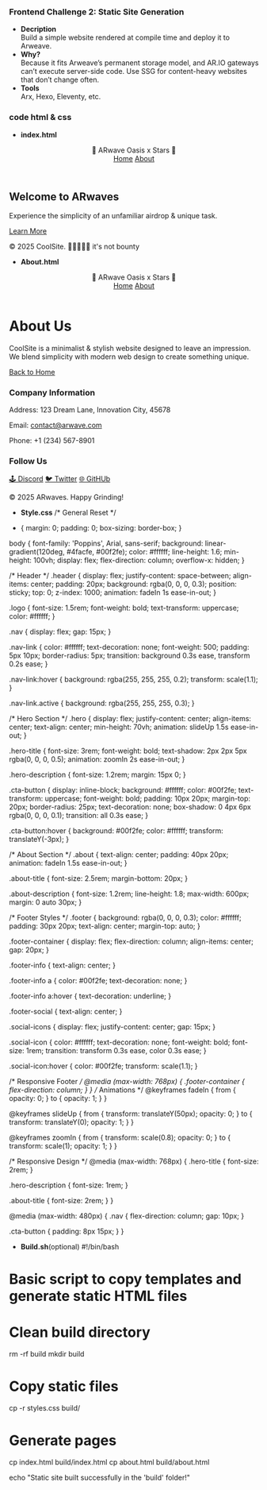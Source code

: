 ### Frontend Challenge 2: Static Site Generation

- **Decription**  
Build a simple website rendered at compile time and deploy it to Arweave.
- **Why?**  
Because it fits Arweave’s permanent storage model, and AR.IO gateways can’t execute server-side code. Use SSG for content-heavy websites that don’t change often.
- **Tools**  
Arx, Hexo, Eleventy, etc.

### code html & css
- **index.html**
<!DOCTYPE html>
<html lang="en">
<head>
  <meta charset="UTF-8">
  <meta name="viewport" content="width=device-width, initial-scale=1.0">
  <link rel="stylesheet" href="styles.css">
  <title>Home - ARwave Oasis x Stars</title>
</head>
<body>
  <header class="header">
    <div class="logo">🌟 ARwave Oasis x Stars 🌟</div>
    <nav class="nav">
      <a href="index.html" class="nav-link active">Home</a>
      <a href="about.html" class="nav-link">About</a>
    </nav>
  </header>
  <main class="hero">
    <section class="hero-content">
      <h1 class="hero-title">Welcome to ARwaves</h1>
      <p class="hero-description">Experience the simplicity of an unfamiliar airdrop & unique task.</p>
      <a href="about.html" class="cta-button">Learn More</a>
    </section>
  </main>
  <footer class="footer">
    <p>&copy; 2025 CoolSite. 🌟🌟🌟🌟🌟 it's not bounty</p>
  </footer>
</body>
</html>

- **About.html**
<!DOCTYPE html>
<html lang="en">
<head>
  <meta charset="UTF-8">
  <meta name="viewport" content="width=device-width, initial-scale=1.0">
  <link rel="stylesheet" href="styles.css">
  <title>About - ARwave Oasis x Stars Site</title>
</head>
<body>
  <header class="header">
    <div class="logo">🌟 ARwave Oasis x Stars 🌟</div>
    <nav class="nav">
      <a href="index.html" class="nav-link">Home</a>
      <a href="about.html" class="nav-link active">About</a>
    </nav>
  </header>
  <main class="about">
    <h1 class="about-title">About Us</h1>
    <p class="about-description">
      CoolSite is a minimalist & stylish website designed to leave an impression. 
      We blend simplicity with modern web design to create something unique.
    </p>
    <a href="index.html" class="cta-button">Back to Home</a>
  </main>
  <footer class="footer">
    <div class="footer-container">
      <div class="footer-info">
        <h3>Company Information</h3>
        <p>Address: 123 Dream Lane, Innovation City, 45678</p>
        <p>Email: <a href="mailto:contact@arwave.com">contact@arwave.com</a></p>
        <p>Phone: +1 (234) 567-8901</p>
      </div>
      <div class="footer-social">
        <h3>Follow Us</h3>
        <div class="social-icons">
          <a href="https://discord.com/invite/YGXJbuz44K" target="_blank" class="fab fa-discord" aria-label="Discord">🕹️ Discord</a>
        <a href="https://x.com/ArweaveOasis" target="_blank" class="fab fa-twitter" aria-label="Twitter">🐦 Twitter</a>
          <a href="https://github.com/permaweb/ao" target="_blank" class="fab fa-github" aria-label="Github">🌐 GitHUb</a>
        </div>
      </div>
    </div>
    <p>&copy; 2025 ARwaves. Happy Grinding!</p>
  </footer>
</body>
</html>

- **Style.css**
/* General Reset */
* {
  margin: 0;
  padding: 0;
  box-sizing: border-box;
}

body {
  font-family: 'Poppins', Arial, sans-serif;
  background: linear-gradient(120deg, #4facfe, #00f2fe);
  color: #ffffff;
  line-height: 1.6;
  min-height: 100vh;
  display: flex;
  flex-direction: column;
  overflow-x: hidden;
}

/* Header */
.header {
  display: flex;
  justify-content: space-between;
  align-items: center;
  padding: 20px;
  background: rgba(0, 0, 0, 0.3);
  position: sticky;
  top: 0;
  z-index: 1000;
  animation: fadeIn 1s ease-in-out;
}

.logo {
  font-size: 1.5rem;
  font-weight: bold;
  text-transform: uppercase;
  color: #ffffff;
}

.nav {
  display: flex;
  gap: 15px;
}

.nav-link {
  color: #ffffff;
  text-decoration: none;
  font-weight: 500;
  padding: 5px 10px;
  border-radius: 5px;
  transition: background 0.3s ease, transform 0.2s ease;
}

.nav-link:hover {
  background: rgba(255, 255, 255, 0.2);
  transform: scale(1.1);
}

.nav-link.active {
  background: rgba(255, 255, 255, 0.3);
}

/* Hero Section */
.hero {
  display: flex;
  justify-content: center;
  align-items: center;
  text-align: center;
  min-height: 70vh;
  animation: slideUp 1.5s ease-in-out;
}

.hero-title {
  font-size: 3rem;
  font-weight: bold;
  text-shadow: 2px 2px 5px rgba(0, 0, 0, 0.5);
  animation: zoomIn 2s ease-in-out;
}

.hero-description {
  font-size: 1.2rem;
  margin: 15px 0;
}

.cta-button {
  display: inline-block;
  background: #ffffff;
  color: #00f2fe;
  text-transform: uppercase;
  font-weight: bold;
  padding: 10px 20px;
  margin-top: 20px;
  border-radius: 25px;
  text-decoration: none;
  box-shadow: 0 4px 6px rgba(0, 0, 0, 0.1);
  transition: all 0.3s ease;
}

.cta-button:hover {
  background: #00f2fe;
  color: #ffffff;
  transform: translateY(-3px);
}

/* About Section */
.about {
  text-align: center;
  padding: 40px 20px;
  animation: fadeIn 1.5s ease-in-out;
}

.about-title {
  font-size: 2.5rem;
  margin-bottom: 20px;
}

.about-description {
  font-size: 1.2rem;
  line-height: 1.8;
  max-width: 600px;
  margin: 0 auto 30px;
}

/* Footer Styles */
.footer {
  background: rgba(0, 0, 0, 0.3);
  color: #ffffff;
  padding: 30px 20px;
  text-align: center;
  margin-top: auto;
}

.footer-container {
  display: flex;
  flex-direction: column;
  align-items: center;
  gap: 20px;
}

.footer-info {
  text-align: center;
}

.footer-info a {
  color: #00f2fe;
  text-decoration: none;
}

.footer-info a:hover {
  text-decoration: underline;
}

.footer-social {
  text-align: center;
}

.social-icons {
  display: flex;
  justify-content: center;
  gap: 15px;
}

.social-icon {
  color: #ffffff;
  text-decoration: none;
  font-weight: bold;
  font-size: 1rem;
  transition: transform 0.3s ease, color 0.3s ease;
}

.social-icon:hover {
  color: #00f2fe;
  transform: scale(1.1);
}

/* Responsive Footer */
@media (max-width: 768px) {
  .footer-container {
    flex-direction: column;
  }
}
/* Animations */
@keyframes fadeIn {
  from {
    opacity: 0;
  }
  to {
    opacity: 1;
  }
}

@keyframes slideUp {
  from {
    transform: translateY(50px);
    opacity: 0;
  }
  to {
    transform: translateY(0);
    opacity: 1;
  }
}

@keyframes zoomIn {
  from {
    transform: scale(0.8);
    opacity: 0;
  }
  to {
    transform: scale(1);
    opacity: 1;
  }
}

/* Responsive Design */
@media (max-width: 768px) {
  .hero-title {
    font-size: 2rem;
  }

  .hero-description {
    font-size: 1rem;
  }

  .about-title {
    font-size: 2rem;
  }
}

@media (max-width: 480px) {
  .nav {
    flex-direction: column;
    gap: 10px;
  }

  .cta-button {
    padding: 8px 15px;
  }
}

- **Build.sh**(optional)
#!/bin/bash
# Basic script to copy templates and generate static HTML files

# Clean build directory
rm -rf build
mkdir build

# Copy static files
cp -r styles.css build/

# Generate pages
cp index.html build/index.html
cp about.html build/about.html

echo "Static site built successfully in the 'build' folder!"
